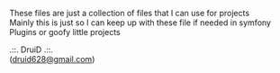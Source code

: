 These files are just a collection of files that I can use for projects  
Mainly this is just so I can keep up with these file if needed in symfony Plugins or goofy little projects  

.::. DruiD .::.  
(druid628@gmail.com)  
